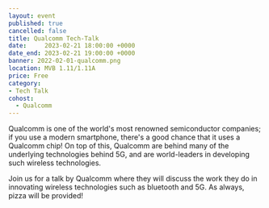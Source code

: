 ```yaml
---
layout: event
published: true
cancelled: false
title: Qualcomm Tech-Talk
date:     2023-02-21 18:00:00 +0000
date_end: 2023-02-21 19:00:00 +0000
banner: 2022-02-01-qualcomm.png
location: MVB 1.11/1.11A
price: Free
category:
- Tech Talk
cohost:
  - Qualcomm
---
```


Qualcomm is one of the world's most renowned semiconductor companies; if you use a modern smartphone, there's a good chance that it uses a Qualcomm chip! On top of this, Qualcomm are behind many of the underlying technologies behind 5G, and are world-leaders in developing such wireless technologies.

Join us for a talk by Qualcomm where they will discuss the work they do in innovating wireless technologies such as bluetooth and 5G. As always, pizza will be provided!
